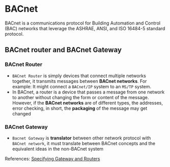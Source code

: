 # BACnet

BACnet is a communications protocol for Building Automation and Control (BAC) networks that leverage the ASHRAE, ANSI,
and ISO 16484-5 standard protocol.

## BACnet router and BACnet Gateway

### BACnet Router

- `BACnet Router` is simply devices that connect multiple networks together, it transmits messages between **BACnet
  networks**. For example: It might connect a `BACnet/IP` system to an `MS/TP` system.
- In BACnet, a router is a device that passes a message from one network to another without changing the form or content
  of the message. However, if the **BACnet networks** are of different types, the addresses, error checking, in short,
  the **packaging** of the message may get changed

### BACnet Gateway

- `Bacnet Gateway` is **translator** between other network protocol with `BACnet network`, it must translate between
  BACnet concepts and the equivalent ideas in the non-BACnet system

References: [Specifying Gateway and Routers](https://polarsoft.com/Specifying%20Gateways%20and%20Routers.pdf)
